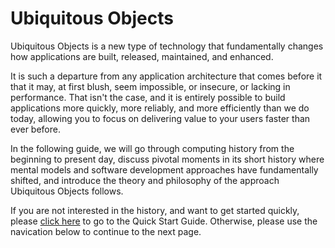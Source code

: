 # Ubiquitous Objects

Ubiquitous Objects is a new type of technology that fundamentally changes how applications are built, released, maintained, and enhanced.  

It is such a departure from any application architecture that comes before it that it may, at first blush, seem impossible, or insecure, or lacking in performance.  That isn't the case, and it is entirely possible to build applications more quickly, more reliably, and more efficiently than we do today, allowing you to focus on delivering value to your users faster than ever before.

In the following guide, we will go through computing history from the beginning to present day, discuss pivotal moments in its short history where mental models and software development approaches have fundamentally shifted, and introduce the theory and philosophy of the approach Ubiquitous Objects follows.

If you are not interested in the history, and want to get started quickly, please [click here](../quickstart/01_intro.md) to go to the Quick Start Guide.  Otherwise, please use the navication below to continue to the next page.


